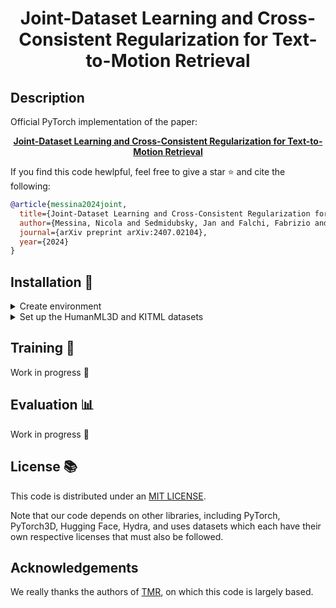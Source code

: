 <div align="center">

# Joint-Dataset Learning and Cross-Consistent Regularization for Text-to-Motion Retrieval

</div>


## Description
Official PyTorch implementation of the paper:
<div align="center">

[**Joint-Dataset Learning and Cross-Consistent Regularization for Text-to-Motion Retrieval**](https://arxiv.org/pdf/2407.02104)

</div>

If you find this code hewlpful, feel free to give a star :star: and cite the following:

```bibtex
@article{messina2024joint,
  title={Joint-Dataset Learning and Cross-Consistent Regularization for Text-to-Motion Retrieval},
  author={Messina, Nicola and Sedmidubsky, Jan and Falchi, Fabrizio and Rebok, Tom{\'a}{\v{s}}},
  journal={arXiv preprint arXiv:2407.02104},
  year={2024}
}
```

## Installation :construction_worker:

<details><summary>Create environment</summary>
&emsp;

Create a python virtual environnement:
```bash
python -m venv ~/.venv/Project
source ~/.venv/Project/bin/activate
```

Install [PyTorch](https://pytorch.org/get-started/locally/)
```bash
python -m pip install torch torchvision --index-url https://download.pytorch.org/whl/cu118
```

Then install remaining packages:
```
pip install -r requirements.txt
```

</details>

<details><summary>Set up the HumanML3D and KITML datasets</summary>

We use the same data process used by [TMR](https://github.com/Mathux/TMR), so please check their repo for acquiring the details on 
- data processing and preparation
- extraction of guoh3d features
- extraction of text embeddings

</details>

## Training :rocket:

Work in progress :memo:

## Evaluation :bar_chart:

Work in progress :memo:


## License :books:
This code is distributed under an [MIT LICENSE](LICENSE).

Note that our code depends on other libraries, including PyTorch, PyTorch3D, Hugging Face, Hydra, and uses datasets which each have their own respective licenses that must also be followed.

## Acknowledgements

We really thanks the authors of [TMR](https://github.com/Mathux/TMR), on which this code is largely based.